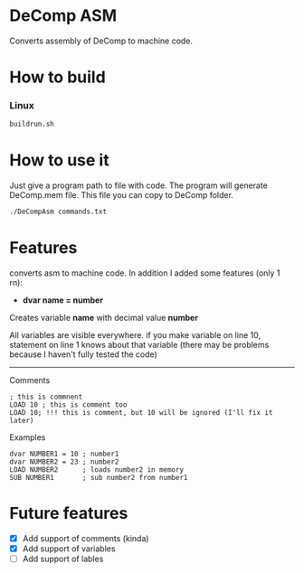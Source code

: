 # DeComp ASM

Converts assembly of DeComp to machine code.

# How to build

### Linux

```bash
buildrun.sh
```

# How to use it

Just give a program path to file with code. The program will generate DeComp.mem file. This file you can copy to DeComp folder.

```bash
./DeCompAsm commands.txt
```

# Features

converts asm to machine code.
In addition I added some features (only 1 rn):

- **dvar name = number**

Creates variable **name** with decimal value **number**

All variables are visible everywhere. if you make variable on line 10, statement on line 1 knows about that variable (there may be problems because I haven't fully tested the code)

---

Comments

```
; this is commnent
LOAD 10 ; this is comment too
LOAD 10; !!! this is comment, but 10 will be ignored (I'll fix it later)
```

Examples
```
dvar NUMBER1 = 10 ; number1
dvar NUMBER2 = 23 ; number2
LOAD NUMBER2      ; loads number2 in memory
SUB NUMBER1       ; sub number2 from number1
```

# Future features

- [X] Add support of comments (kinda)
- [X] Add support of variables
- [ ] Add support of lables
